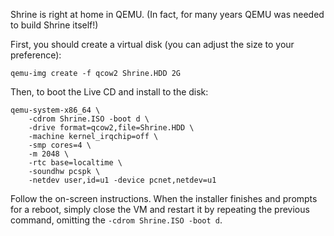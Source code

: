 Shrine is right at home in QEMU. (In fact, for many years QEMU was needed to build Shrine itself!)

First, you should create a virtual disk (you can adjust the size to your preference):

	qemu-img create -f qcow2 Shrine.HDD 2G

Then, to boot the Live CD and install to the disk:

	qemu-system-x86_64 \
		-cdrom Shrine.ISO -boot d \
		-drive format=qcow2,file=Shrine.HDD \
		-machine kernel_irqchip=off \
		-smp cores=4 \
		-m 2048 \
		-rtc base=localtime \
		-soundhw pcspk \
		-netdev user,id=u1 -device pcnet,netdev=u1

Follow the on-screen instructions. When the installer finishes and prompts for a reboot,
simply close the VM and restart it by repeating the previous command, omitting the `-cdrom Shrine.ISO -boot d`.
